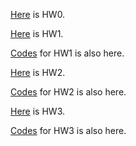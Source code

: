 [Here](hw0.html) is HW0.

[Here](IE582_HW1.html) is HW1.

[Codes](IE582_HW1.ipynb) for HW1 is also here. 

[Here](IE582_HW2.html) is HW2.

[Codes](IE582_HW2.ipynb) for HW2 is also here.

[Here](IE582_HW3.html) is HW3.

[Codes](IE582_HW3.ipynb) for HW3 is also here.
